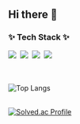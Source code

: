 ## Hi there 👋

<!--
**gitgetgot3017/gitgetgot3017** is a ✨ _special_ ✨ repository because its `README.md` (this file) appears on your GitHub profile.

Here are some ideas to get you started:

- 🔭 I’m currently working on ...
- 🌱 I’m currently learning ...
- 👯 I’m looking to collaborate on ...
- 🤔 I’m looking for help with ...
- 💬 Ask me about ...
- 📫 How to reach me: ...
- 😄 Pronouns: ...
- ⚡ Fun fact: ...
-->

<h3>✨ Tech Stack ✨</h3>
<div>
  <img src="https://img.shields.io/badge/python-3776AB.svg?style=for-the-badge&logo=python&logoColor=F7DC6F" />&nbsp
  <img src="https://img.shields.io/badge/java-red.svg?style=for-the-badge&logo=java&logoColor=red" />&nbsp
  <img src="https://img.shields.io/badge/springboot-6DB33F.svg?style=for-the-badge&logo=springboot&logoColor=white" />&nbsp
  <img src="https://img.shields.io/badge/mysql-4479A1.svg?style=for-the-badge&logo=mysql&logoColor=white" />&nbsp
</div>
<br><br>

![Top Langs](https://github-readme-stats.vercel.app/api/top-langs/?username=gitgetgot3017&layout=compact)
<br><br>

[![Solved.ac Profile](http://mazassumnida.wtf/api/v2/generate_badge?boj=ddoddo123)](https://solved.ac/ddoddo123/)
